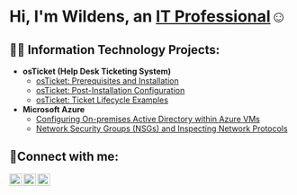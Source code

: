 <h1>Hi, I'm Wildens, an <a href="https://linkedin.com/in/wildens-petit-maitre-365420282/">IT Professional</a>☺</h1>

<h2>👨‍💻 Information Technology Projects:</h2>

- <b>osTicket (Help Desk Ticketing System)</b>
  - [osTicket: Prerequisites and Installation](https://github.com/wildenspm/osticket-prereqs)
  - [osTicket: Post-Installation Configuration](https://github.com/wildenspm/post-install)
  - [osTicket: Ticket Lifecycle Examples](https://github.com/wildenspm/ticket-lifecycle)
- <b>Microsoft Azure</b>
  - [Configuring On-premises Active Directory within Azure VMs](https://github.com/wildenspm/configure-ad)
  - [Network Security Groups (NSGs) and Inspecting Network Protocols](https://github.com/joshmadakorcc/azure-network-protocols)

<h2>🤳Connect with me:</h2>

[<img align="left" alt="Josh | Twitter" width="22px" src="https://cdn.jsdelivr.net/npm/simple-icons@v3/icons/twitter.svg" />][twitter]
[<img align="left" alt="Josh | LinkedIn" width="22px" src="https://cdn.jsdelivr.net/npm/simple-icons@v3/icons/linkedin.svg" />][linkedin]
[<img align="left" alt="Josh | Instagram" width="22px" src="https://cdn.jsdelivr.net/npm/simple-icons@v3/icons/instagram.svg" />][instagram]

[twitter]: https://twitter.com/Josh
[instagram]: https://www.instagram.com/Josh
[linkedin]: https://linkedin.com/in/Josh
